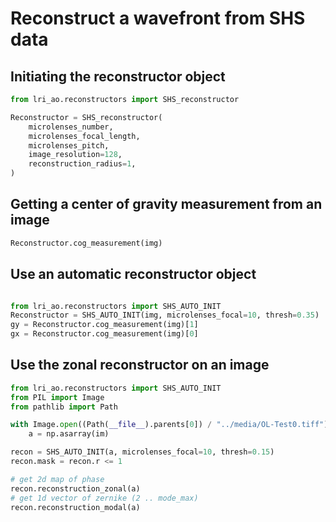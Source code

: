 # Reconstruct a wavefront from SHS data

## Initiating the reconstructor object

``` python
from lri_ao.reconstructors import SHS_reconstructor

Reconstructor = SHS_reconstructor(
    microlenses_number,
    microlenses_focal_length,
    microlenses_pitch,
    image_resolution=128,
    reconstruction_radius=1,
)
```


## Getting a center of gravity measurement from an image

``` python
Reconstructor.cog_measurement(img)
```


## Use an automatic reconstructor object

``` python

from lri_ao.reconstructors import SHS_AUTO_INIT
Reconstructor = SHS_AUTO_INIT(img, microlenses_focal=10, thresh=0.35)
gy = Reconstructor.cog_measurement(img)[1]
gx = Reconstructor.cog_measurement(img)[0]
```


## Use the zonal reconstructor on an image

``` python
from lri_ao.reconstructors import SHS_AUTO_INIT
from PIL import Image
from pathlib import Path

with Image.open((Path(__file__).parents[0]) / "../media/OL-Test0.tiff") as im:
    a = np.asarray(im)

recon = SHS_AUTO_INIT(a, microlenses_focal=10, thresh=0.15)
recon.mask = recon.r <= 1

# get 2d map of phase
recon.reconstruction_zonal(a)
# get 1d vector of zernike (2 .. mode_max)
recon.reconstruction_modal(a)
```

